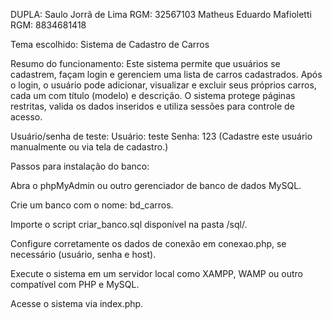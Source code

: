 DUPLA:
Saulo Jorrã de Lima RGM: 32567103
Matheus Eduardo Mafioletti RGM: 8834681418

Tema escolhido:
Sistema de Cadastro de Carros

Resumo do funcionamento:
Este sistema permite que usuários se cadastrem, façam login e gerenciem uma lista de carros cadastrados. Após o login, o usuário pode adicionar, visualizar e excluir seus próprios carros, cada um com título (modelo) e descrição. O sistema protege páginas restritas, valida os dados inseridos e utiliza sessões para controle de acesso.

Usuário/senha de teste:
Usuário: teste
Senha: 123
(Cadastre este usuário manualmente ou via tela de cadastro.)

Passos para instalação do banco:

Abra o phpMyAdmin ou outro gerenciador de banco de dados MySQL.

Crie um banco com o nome: bd_carros.

Importe o script criar_banco.sql disponível na pasta /sql/.

Configure corretamente os dados de conexão em conexao.php, se necessário (usuário, senha e host).

Execute o sistema em um servidor local como XAMPP, WAMP ou outro compatível com PHP e MySQL.

Acesse o sistema via index.php.
